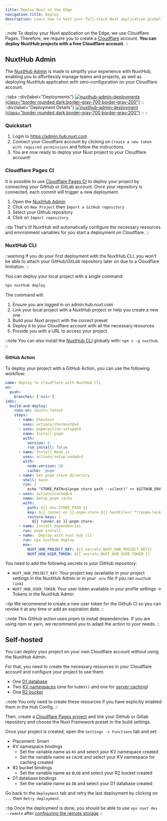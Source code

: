 ```yaml
---
title: Deploy Nuxt on the Edge
navigation.title: Deploy
description: Learn how to host your full-stack Nuxt application globally with minimal configuration.
---
```


::note
To deploy your Nuxt application on the Edge, we use Cloudflare Pages. Therefore, we require you to create a [Cloudflare](https://www.cloudflare.com/) account. **You can deploy NuxtHub projects with a free Cloudflare account.**
::

## NuxtHub Admin

The [NuxtHub Admin](https://admin.hub.nuxt.com) is made to simplify your experience with NuxtHub, enabling you to effortlessly manage teams and projects, as well as deploying NuxtHub application with zero-configuration on your Cloudflare account.

::tabs
::div{label="Deployments"}
[![nuxthub-admin-deployments](/images/landing/nuxthub-admin-project.png){class="border rounded dark:border-gray-700 border-gray-200"}](https://admin.hub.nuxt.com)
::
::div{label="Deployment Details"}
[![nuxthub-admin-deployment](/images/landing/nuxthub-admin-deployment.png){class="border rounded dark:border-gray-700 border-gray-200"}](https://admin.hub.nuxt.com)
::
::

### Quickstart

1. Login to https://admin.hub.nuxt.com
2. Connect your Cloudflare account by clicking on `Create a new token with required permissions` and follow the instructions
3. You are now ready to deploy your Nuxt project to your Cloudflare account!

### Cloudflare Pages CI

It is possible to use [Cloudflare Pages CI](https://pages.cloudflare.com) to deploy your project by connecting your GitHub or GitLab account. Once your repository is connected, each commit will trigger a new deployment.

1. Open the [NuxtHub Admin](https://admin.hub.nuxt.com)
2. Click on `New Project` then `Import a GitHub repository`
6. Select your Github repository
7. Click on `Import repository`

::tip
That's it! NuxtHub will automatically configure the necessary resources and environment variables for you start a deployment on Cloudflare.
::

### NuxtHub CLI

::warning
If you do your first deployment with the NuxtHub CLI, you won't be able to attach your GitHub/GitLab repository later on due to a Cloudflare limitation.
::

You can deploy your local project with a single command:

```bash [Terminal]
npx nuxthub deploy
```

The command will:
1. Ensure you are logged in on admin.hub.nuxt.com
2. Link your local project with a NuxtHub project or help you create a new one
3. Build your Nuxt project with the correct preset
4. Deploy it to your Cloudflare account with all the necessary resources
4. Provide you with a URL to access your project

::note
You can also install the [NuxtHub CLI](https://github.com/nuxt-hub/cli) globally with: `npm i -g nuxthub`.
::

#### GitHub Action

To deploy your project with a GitHub Action, you can use the following workflow:

```yaml [.github/workflows/deploy.yml]
name: Deploy to Cloudflare with NuxtHub Cli
on:
  push:
    branches: ['main']
jobs:
  build-and-deploy:
    runs-on: ubuntu-latest
    steps:
      - name: Checkout
        uses: actions/checkout@v4
      - uses: pnpm/action-setup@v4
        name: Install pnpm
        with:
          version: 9
          run_install: false
      - name: Install Node.js
        uses: actions/setup-node@v4
        with:
          node-version: 20
          cache: 'pnpm'
      - name: Get pnpm store directory
        shell: bash
        run: |
          echo "STORE_PATH=$(pnpm store path --silent)" >> $GITHUB_ENV
      - uses: actions/cache@v4
        name: Setup pnpm cache
        with:
          path: ${{ env.STORE_PATH }}
          key: ${{ runner.os }}-pnpm-store-${{ hashFiles('**/pnpm-lock.yaml') }}
          restore-keys: |
            ${{ runner.os }}-pnpm-store-
      - name: Install dependencies
        run: pnpm install
      - name:  Deploy with nuxt-hub cli
        run: npx nuxthub deploy
        env:
          NUXT_HUB_PROJECT_KEY: ${{ secrets.NUXT_HUB_PROJECT_KEY}}
          NUXT_HUB_USER_TOKEN: ${{ secrets.NUXT_HUB_USER_TOKEN }}
```

You need to add the following secrets to your GitHub repository:
- `NUXT_HUB_PROJECT_KEY`: Your project key (available in your project settings in the NuxtHub Admin or in your `.env` file if you ran `nuxthub link`)
- `NUXT_HUB_USER_TOKEN`: Your user token available in your profile settings → Tokens in the NuxtHub Admin

::tip
We recommend to create a new user token for the Github CI so you can revoke it at any time or add an expiration date.
::

::note
This GitHub action uses pnpm to install dependencies. If you are using npm or yarn, we recommend you to adapt the action to your needs.
::

## Self-hosted

You can deploy your project on your own Cloudflare account without using the NuxtHub Admin.

For that, you need to create the necessary resources in your Cloudflare account and configure your project to use them:

- One [D1 database](https://dash.cloudflare.com/?to=/:account/workers/d1)
- Two [KV namespaces](https://dash.cloudflare.com/?to=/:account/workers/kv/namespaces) (one for `hubKV()` and one for [server caching](https://nitro.unjs.io/guide/cache))
- One [R2 bucket](https://dash.cloudflare.com/?to=/:account/r2/new)

::note
You only need to create these resources if you have explicitly enabled them in the Hub Config.
::

Then, create a [Cloudflare Pages project](https://dash.cloudflare.com/?to=/:account/pages/new/provider/github) and link your GitHub or Gitlab repository and choose the Nuxt Framework preset in the build settings.

Once your project is created, open the `Settings -> Functions` tab and set:
- Placement: Smart
- KV namespace bindings
  - Set the variable name as `KV` and select your KV namespace created
  - Set the variable name as `CACHE` and select your KV namespace for caching created
- R2 bucket bindings
  - Set the variable name as `BLOB` and select your R2 bucket created
- D1 database bindings
  - Set the variable name as `DB` and select your D1 database created


Go back to the `Deployment` tab and retry the last deployment by clicking on `...` then `Retry deployment`.

::tip
Once the deployment is done, you should be able to use `npx nuxt dev --remote` after [configuring the remote storage](/docs/getting-started/remote-storage#self-hosted)
::

